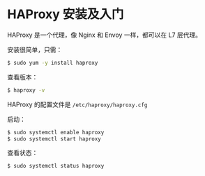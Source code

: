 # HAProxy 安装及入门

HAProxy 是一个代理，像 Nginx 和 Envoy 一样，都可以在 L7 层代理。

安装很简单，只需：

```bash
$ sudo yum -y install haproxy
```

查看版本：

```bash
$ haproxy -v
```

HAProxy 的配置文件是 `/etc/haproxy/haproxy.cfg`

启动：

```bash
$ sudo systemctl enable haproxy
$ sudo systemctl start haproxy
```

查看状态：

```bash
$ sudo systemctl status haproxy
```



